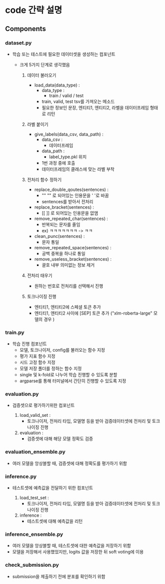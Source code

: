 # code 간략 설명

## Components

### dataset.py
- 학습 또는 테스트에 필요한 데이터셋을 생성하는 컴포넌트
    - 크게 5가지 단계로 생각했음

        1. 데이터 불러오기
            - load_data(data_type) :
                - data_type : 
                    - train / valid / test
                - train, valid, test tsv를 가져오는 메소드
                - 필요한 정보인 문장, 엔티티1, 엔티티2, 라벨을 데이터프레임 형태로 리턴

        2. 라벨 붙이기
            - give_labels(data_csv, data_path) :
                - data_csv :
                    - 데이터프레임
                - data_path :
                    - label_type.pkl 위치
                - 1번 과정 중에 호출
                - 데이터프레임의 클래스에 맞는 라벨 부착

        3. 전처리 함수 정하기
            - replace_double_qoutes(sentences) :
                - "" "" 로 되어있는 인용문을 ' '로 바꿈
                - sentences를 받아서 전처리
            - replace_bracket(sentences) :
                - [[ ]] 로 되어있는 인용문을 없앰
            - remove_repeated_char(sentences) :
                - 반복되는 문자를 줄임
                - ex) ㅋㅋㅋㅋㅋㅋㅋ -> ㅋㅋ
            - clean_punc(sentences) :
                - 문자 통일
            - remove_repeated_space(sentences) :
                - 공백 중복을 하나로 통일
            - remove_useless_bracket(sentences) :
                - 괄호 내부 의미없는 정보 제거

        4. 전처리 태우기
            - 원하는 번호로 전처리를 선택해서 진행

        5. 토크나이징 진행
            - 엔티티1, 엔티티2에 스페셜 토큰 추가
            - 엔티티1, 엔티티2 사이에 [SEP] 토큰 추가 ("xlm-roberta-large" 모델의 경우 </s></s>)
        
### train.py
- 학습 진행 컴포넌트
    - 모델, 토크나이저, config를 불러오는 함수 지정
    - 평가 지표 함수 지정
    - 시드 고정 함수 지정
    - 모델 저장 폴더를 정하는 함수 지정
    - single 및 k-fold로 나누어 학습 진행할 수 있도록 분할
    - argparse를 통해 터미널에서 간단히 진행할 수 있도록 지정

### evaluation.py
- 검증셋으로 평가하기위한 컴포넌트

    1. load_valid_set :
        - 토크나이저, 전처리 타입, 모델명 등을 받아 검증데이터셋에 전처리 및 토크나이징 진행
    2. evaluation :
        - 검증셋에 대해 해당 모델 정확도 검증

### evaluation_ensemble.py
- 여러 모델을 앙상블할 때, 검증셋에 대해 정확도를 평가하기 위함


### inference.py
- 테스트셋에 예측값을 전달하기 위한 컴포넌트

    1. load_test_set :
        - 토크나이저, 전처리 타입, 모델명 등을 받아 검증데이터셋에 전처리 및 토크나이징 진행
    2. inference :
        - 테스트셋에 대해 예측값을 리턴


### inference_ensemble.py
- 여러 모델을 앙상블할 때, 테스트셋에 대한 예측값을 저장하기 위함
- 모델을 저장해서 사용했었지만, logits 값을 저장한 뒤 soft voting에 이용


### check_submission.py
- submission을 제출하기 전에 분포를 확인하기 위함